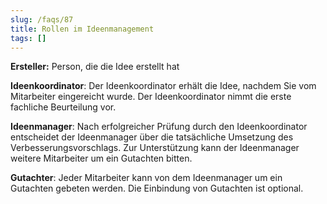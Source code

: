 ```yaml
---
slug: /faqs/87
title: Rollen im Ideenmanagement
tags: []
---
```

**Ersteller:** Person, die die Idee erstellt hat

**Ideenkoordinator**: Der Ideenkoordinator erhält die Idee, nachdem Sie vom Mitarbeiter eingereicht wurde. Der Ideenkoordinator nimmt die erste fachliche Beurteilung vor.

**Ideenmanager**: Nach erfolgreicher Prüfung durch den Ideenkoordinator entscheidet der Ideenmanager über die tatsächliche Umsetzung des Verbesserungsvorschlags. Zur Unterstützung kann der Ideenmanager weitere Mitarbeiter um ein Gutachten bitten.

**Gutachter**: Jeder Mitarbeiter kann von dem Ideenmanager um ein Gutachten gebeten werden. Die Einbindung von Gutachten ist optional.